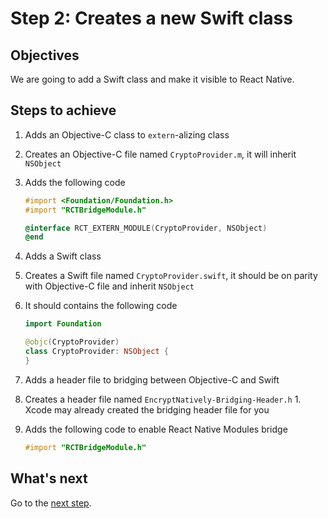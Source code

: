 # Step 2: Creates a new Swift class

## Objectives

We are going to add a Swift class and make it visible to React Native.

## Steps to achieve

1. Adds an Objective-C class to `extern`-alizing class
  1. Creates an Objective-C file named `CryptoProvider.m`, it will inherit `NSObject`
  2. Adds the following code

     ```objective-c
     #import <Foundation/Foundation.h>
     #import "RCTBridgeModule.h"

     @interface RCT_EXTERN_MODULE(CryptoProvider, NSObject)
     @end
     ```

2. Adds a Swift class
  1. Creates a Swift file named `CryptoProvider.swift`, it should be on parity with Objective-C file and inherit `NSObject`
  2. It should contains the following code

     ```swift
     import Foundation

     @objc(CryptoProvider)
     class CryptoProvider: NSObject {
     }
     ```

3. Adds a header file to bridging between Objective-C and Swift
  1. Creates a header file named `EncryptNatively-Bridging-Header.h`
    1. Xcode may already created the bridging header file for you
  2. Adds the following code to enable React Native Modules bridge

     ```objective-c
     #import "RCTBridgeModule.h"
     ```

## What's next

Go to the [next step](https://github.com/candrholdings/reactnative-crypto-demo/tree/step-2).
